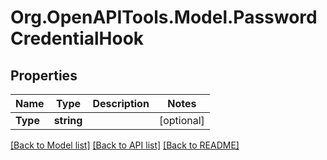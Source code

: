 # Org.OpenAPITools.Model.PasswordCredentialHook

## Properties

Name | Type | Description | Notes
------------ | ------------- | ------------- | -------------
**Type** | **string** |  | [optional] 

[[Back to Model list]](../README.md#documentation-for-models) [[Back to API list]](../README.md#documentation-for-api-endpoints) [[Back to README]](../README.md)

